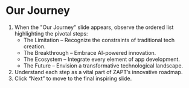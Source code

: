 # Our Journey

1. When the "Our Journey" slide appears, observe the ordered list highlighting the pivotal steps:
   - The Limitation – Recognize the constraints of traditional tech creation.
   - The Breakthrough – Embrace AI-powered innovation.
   - The Ecosystem – Integrate every element of app development.
   - The Future – Envision a transformative technological landscape.
2. Understand each step as a vital part of ZAPT’s innovative roadmap.
3. Click “Next” to move to the final inspiring slide.